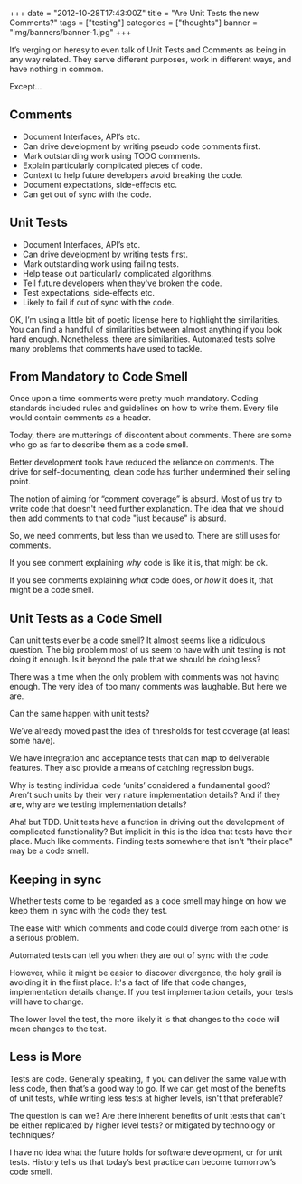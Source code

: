 +++
date = "2012-10-28T17:43:00Z"
title = "Are Unit Tests the new Comments?"
tags = ["testing"]
categories = ["thoughts"]
banner = "img/banners/banner-1.jpg"
+++

It’s verging on heresy to even talk of Unit Tests and Comments as being in any way related. They serve different purposes, work in different ways, and have nothing in common.

Except…

Comments
--------
* Document Interfaces, API’s etc.
* Can drive development by writing pseudo code comments first.
* Mark outstanding work using TODO comments.
* Explain particularly complicated pieces of code.
* Context to help future developers avoid breaking the code.
* Document expectations, side-effects etc.
* Can get out of sync with the code.

Unit Tests
----------
* Document Interfaces, API’s etc.
* Can drive development by writing tests first.
* Mark outstanding work using failing tests.
* Help tease out particularly complicated algorithms.
* Tell future developers when they've broken the code.
* Test expectations, side-effects etc.
* Likely to fail if out of sync with the code.

OK, I’m using a little bit of poetic license here to highlight the similarities. You can find a handful of similarities between almost anything if you look hard enough. Nonetheless, there are similarities. Automated tests solve many problems that comments have used to tackle.

From Mandatory to Code Smell
----------------------------
Once upon a time comments were pretty much mandatory. Coding standards included rules and guidelines on how to write them. Every file would contain comments as a header.

Today, there are mutterings of discontent about comments. There are some who go as far to describe them as a code smell. 

Better development tools have reduced the reliance on comments.
The drive for self-documenting, clean code has further undermined their selling point.

The notion of aiming for “comment coverage” is absurd. Most of us try to write code that doesn't need further explanation. The idea that we should then add comments to that code "just because" is absurd.

So, we need comments, but less than we used to. There are still uses for comments. 

If you see comment explaining *why* code is like it is, that might be ok. 

If you see comments explaining *what* code does, or *how* it does it, that might be a code smell.

Unit Tests as a Code Smell
--------------------------
Can unit tests ever be a code smell? It almost seems like a ridiculous question. The big problem most of us seem to have with unit testing is not doing it enough. Is it beyond the pale that we should be doing less?

There was a time when the only problem with comments was not having enough. The very idea of too many comments was laughable. But here we are.

Can the same happen with unit tests?

We’ve already moved past the idea of thresholds for test coverage (at least some have).

We have integration and acceptance tests that can map to deliverable features. They also provide a means of catching regression bugs.

Why is testing individual code ‘units’ considered a fundamental good? Aren’t such units by their very nature implementation details? And if they are, why are we testing implementation details?

Aha! but TDD. Unit tests have a function in driving out the development of complicated functionality? But implicit in this is the idea that tests have their place. Much like comments. Finding tests somewhere that isn't "their place" may be a code smell.

Keeping in sync
------------------
Whether tests come to be regarded as a code smell may hinge on how we keep them in sync with the code they test.

The ease with which comments and code could diverge from each other is a serious problem.

Automated tests can tell you when they are out of sync with the code.

However, while it might be easier to discover divergence, the holy grail is avoiding it in the first place. It's a fact of life that code changes, implementation details change. If you test implementation details, your tests will have to change.

The lower level the test, the more likely it is that changes to the code will mean changes to the test.

Less is More
------------
Tests are code. Generally speaking, if you can deliver the same value with less code, then that’s a good way to go. If we can get most of the benefits of unit tests, while writing less tests at higher levels, isn't that preferable?

The question is can we? Are there inherent benefits of unit tests that can’t be either replicated by higher level tests? or mitigated by technology or techniques?

I have no idea what the future holds for software development, or for unit tests. History tells us that today’s best practice can become tomorrow’s code smell.